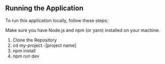 ## Running the Application
To run this application locally, follow these steps:

Make sure you have Node.js and npm (or yarn) installed on your machine.

1. Clone the Repository
2. cd my-project -[project name]
3. npm install
4. npm run dev






